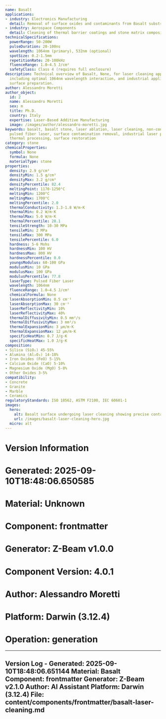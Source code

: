 ```yaml
---
name: Basalt
applications:
- industry: Electronics Manufacturing
  detail: Removal of surface oxides and contaminants from Basalt substrates
- industry: Aerospace Components
  detail: Cleaning of thermal barrier coatings and stone matrix composites
technicalSpecifications:
  powerRange: 50-200W
  pulseDuration: 20-100ns
  wavelength: 1064nm (primary), 532nm (optional)
  spotSize: 0.2-1.5mm
  repetitionRate: 20-100kHz
  fluenceRange: 1.0–4.5 J/cm²
  safetyClass: Class 4 (requires full enclosure)
description: Technical overview of Basalt, None, for laser cleaning applications,
  including optimal 1064nm wavelength interaction, and industrial applications in
  surface preparation.
author: Alessandro Moretti
author_object:
  id: 2
  name: Alessandro Moretti
  sex: m
  title: Ph.D.
  country: Italy
  expertise: Laser-Based Additive Manufacturing
  image: /images/author/alessandro-moretti.jpg
keywords: basalt, basalt stone, laser ablation, laser cleaning, non-contact cleaning,
  pulsed fiber laser, surface contamination removal, industrial laser parameters,
  thermal processing, surface restoration
category: stone
chemicalProperties:
  symbol: None
  formula: None
  materialType: stone
properties:
  density: 2.9 g/cm³
  densityMin: 1.5 g/cm³
  densityMax: 3.2 g/cm³
  densityPercentile: 82.4
  meltingPoint: 1170-1250°C
  meltingMin: 1200°C
  meltingMax: 1700°C
  meltingPercentile: 2.0
  thermalConductivity: 1.3-1.8 W/m·K
  thermalMin: 0.2 W/m·K
  thermalMax: 5.0 W/m·K
  thermalPercentile: 28.1
  tensileStrength: 10-30 MPa
  tensileMin: 2 MPa
  tensileMax: 300 MPa
  tensilePercentile: 6.0
  hardness: 5-6 Mohs
  hardnessMin: 100 HV
  hardnessMax: 800 HV
  hardnessPercentile: 0.0
  youngsModulus: 60-100 GPa
  modulusMin: 10 GPa
  modulusMax: 100 GPa
  modulusPercentile: 77.8
  laserType: Pulsed Fiber Laser
  wavelength: 1064nm
  fluenceRange: 1.0–4.5 J/cm²
  chemicalFormula: None
  laserAbsorptionMin: 0.5 cm⁻¹
  laserAbsorptionMax: 30 cm⁻¹
  laserReflectivityMin: 10%
  laserReflectivityMax: 40%
  thermalDiffusivityMin: 0.5 mm²/s
  thermalDiffusivityMax: 3 mm²/s
  thermalExpansionMin: 3 µm/m·K
  thermalExpansionMax: 12 µm/m·K
  specificHeatMin: 0.7 J/g·K
  specificHeatMax: 1.0 J/g·K
composition:
- Silica (SiO₂) 45-55%
- Alumina (Al₂O₃) 14-18%
- Iron Oxides (FeO) 5-15%
- Calcium Oxide (CaO) 5-10%
- Magnesium Oxide (MgO) 5-8%
- Other Oxides 3-5%
compatibility:
- Concrete
- Granite
- Marble
- Ceramics
regulatoryStandards: ISO 18562, ASTM F2100, IEC 60601-1
images:
  hero:
    alt: Basalt surface undergoing laser cleaning showing precise contamination removal
    url: /images/basalt-laser-cleaning-hero.jpg
  micro: alt
---
```



# Version Information
# Generated: 2025-09-10T18:48:06.650585
# Material: Unknown
# Component: frontmatter
# Generator: Z-Beam v1.0.0
# Component Version: 4.0.1
# Author: Alessandro Moretti
# Platform: Darwin (3.12.4)
# Operation: generation

---
Version Log - Generated: 2025-09-10T18:48:06.651144
Material: Basalt
Component: frontmatter
Generator: Z-Beam v2.1.0
Author: AI Assistant
Platform: Darwin (3.12.4)
File: content/components/frontmatter/basalt-laser-cleaning.md
---